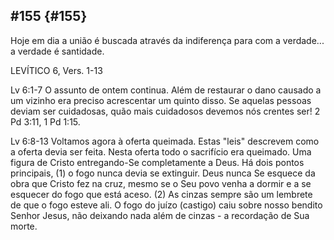 ## #155 {#155}

Hoje em dia a união é buscada através da indiferença para com a verdade... a verdade é santidade.

LEVÍTICO 6, Vers. 1-13

Lv 6:1-7 O assunto de ontem continua. Além de restaurar o dano causado a um vizinho era preciso acrescentar um quinto disso. Se aquelas pessoas deviam ser cuidadosas, quão mais cuidadosos devemos nós crentes ser! 2 Pd 3:11, 1 Pd 1:15.

Lv 6:8-13 Voltamos agora à oferta queimada. Estas &quot;leis&quot; descrevem como a oferta devia ser feita. Nesta oferta todo o sacrifício era queimado. Uma figura de Cristo entregando-Se completamente a Deus. Há dois pontos principais, (1) o fogo nunca devia se extinguir. Deus nunca Se esquece da obra que Cristo fez na cruz, mesmo se o Seu povo venha a dormir e a se esquecer do fogo que está aceso. (2) As cinzas sempre são um lembrete de que o fogo esteve ali. O fogo do juízo (castigo) caiu sobre nosso bendito Senhor Jesus, não deixando nada além de cinzas - a recordação de Sua morte.